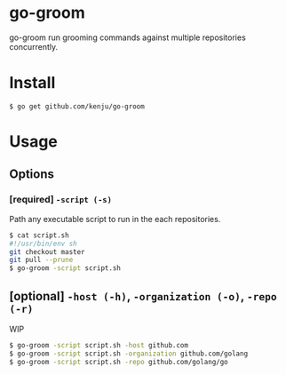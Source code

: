 # go-groom

go-groom run grooming commands against multiple repositories concurrently.

# Install

```
$ go get github.com/kenju/go-groom
```

# Usage

## Options
### [required] `-script (-s)`

Path any executable script to run in the each repositories.

```sh
$ cat script.sh
#!/usr/bin/env sh
git checkout master
git pull --prune
$ go-groom -script script.sh
```

## [optional] `-host (-h)`, `-organization (-o)`, `-repo (-r)`

WIP

```sh
$ go-groom -script script.sh -host github.com
$ go-groom -script script.sh -organization github.com/golang
$ go-groom -script script.sh -repo github.com/golang/go
```
